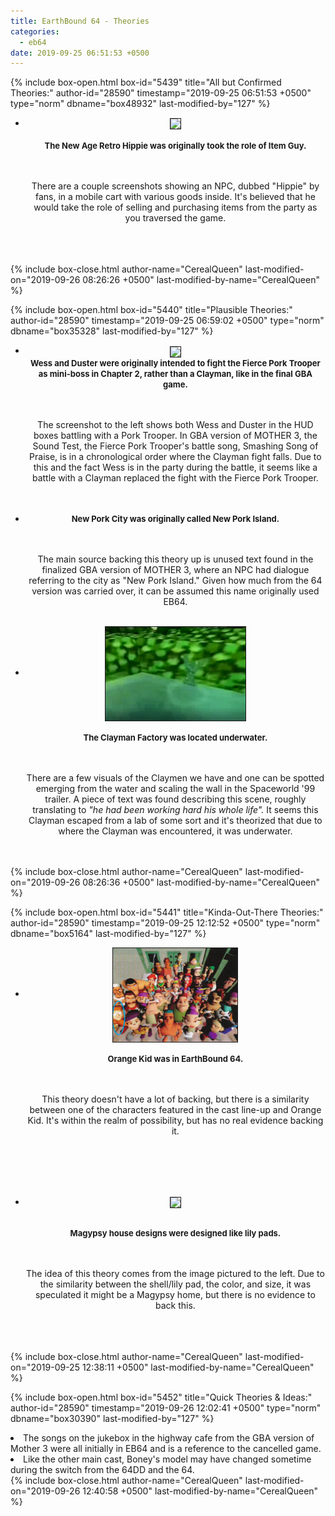 ```yaml
---
title: EarthBound 64 - Theories
categories:
  - eb64
date: 2019-09-25 06:51:53 +0500
---
```

{% include box-open.html box-id="5439" title="All but Confirmed Theories:" author-id="28590" timestamp="2019-09-25 06:51:53 +0500" type="norm" dbname="box48932" last-modified-by="127" %}
<ul class="pics"><li>
<center><a class="picleft" href="http://staff.starmen.net/eb64/images/1996/n_Tazmily_Crossroads.jpg"><img src="http://staff.starmen.net/eb64/images/1996/n_Tazmily_Crossroads.jpg" border="1" height="150" align="center" /></a>
<br /><br />
<b><font size="2">The New Age Retro Hippie was originally took the role of Item Guy.<br /></font></b>

<br /><br /> 
There are a couple screenshots showing an NPC, dubbed "Hippie" by fans, in a mobile cart with various goods inside. It's believed that he would take the role of selling and purchasing items from the party as you traversed the game.
<br /><br />
<br />
<br />
</center>
</li></ul>





{% include box-close.html author-name="CerealQueen" last-modified-on="2019-09-26 08:26:26 +0500" last-modified-by-name="CerealQueen" %}

{% include box-open.html box-id="5440" title="Plausible Theories:" author-id="28590" timestamp="2019-09-25 06:59:02 +0500" type="norm" dbname="box35328" last-modified-by="127" %}
<ul class="pics"><li>
<center><a class="picleft" href="https://starmen.net/eb64/images/2000/n_Pork_Trooper.JPG"><img src="https://starmen.net/eb64/images/2000/n_Pork_Trooper.JPG" border="1" height="150" align="center" /></a>
<br />
<b><font size="2">Wess and Duster were originally intended to fight the Fierce Pork Trooper as mini-boss in Chapter 2, rather than a Clayman, like in the final GBA game.<br /></font></b>

<br /><br /> 
The screenshot to the left shows both Wess and Duster in the HUD boxes battling with a Pork Trooper. In GBA version of MOTHER 3, the Sound Test, the Fierce Pork Trooper's battle song, Smashing Song of Praise, is in a chronological order where the Clayman fight falls. Due to this and the fact Wess is in the party during the battle, it seems like a battle with a Clayman replaced the fight with the Fierce Pork Trooper.
<br /><br />
<br />
</center>
</li></ul>


<ul class="pics"><li>
<center><b><font size="2">New Pork City was originally called New Pork Island.<br /></font></b>

<br /><br /> 
The main source backing this theory up is unused text found in the finalized GBA version of MOTHER 3, where an NPC had dialogue referring to the city as "New Pork Island." Given how much from the 64 version was carried over, it can be assumed this name originally used EB64.
<br />
<br />
</center>
</li></ul>


<ul class="pics"><li>
<center><a class="picleft" href="swamp.jpg"><img src="swamp.jpg" border="1" height="150" align="center" /></a>
<br /><br />
<b><font size="2">The Clayman Factory was located underwater.<br /></font></b>

<br /><br /> 
There are a few visuals of the Claymen we have and one can be spotted emerging from the water and scaling the wall in the Spaceworld '99 trailer. A piece of text was found describing this scene, roughly translating to <i>"he had been working hard his whole life".</i> It seems this Clayman escaped from a lab of some sort and it's theorized that due to where the Clayman was encountered, it was underwater.
<br /><br />
<br />
</center>
</li></ul>

{% include box-close.html author-name="CerealQueen" last-modified-on="2019-09-26 08:26:36 +0500" last-modified-by-name="CerealQueen" %}

{% include box-open.html box-id="5441" title="Kinda-Out-There Theories:" author-id="28590" timestamp="2019-09-25 12:12:52 +0500" type="norm" dbname="box5164" last-modified-by="127" %}
<ul class="pics"><li>
<center><a class="picleft" href="orangekid.jpg"><img src="orangekid.jpg" border="1" height="150" align="center" /></a>
<br /><br />
<b><font size="2">Orange Kid was in EarthBound 64.<br /></font></b>

<br /><br /> 
This theory doesn't have a lot of backing, but there is a similarity between one of the characters featured in the cast line-up and Orange Kid. It's within the realm of possibility, but has no real evidence backing it.

<br /><br /><br />
<br />
</center>
</li></ul>


<ul class="pics"><li>
<center><a class="picleft" href="http://staff.starmen.net/eb64/images/2000/n_Salsa_Samba.JPG"><img src="http://staff.starmen.net/eb64/images/2000/n_Salsa_Samba.JPG" border="1" height="150" align="center" /></a>
<br /><br />

<b><font size="2">Magypsy house designs were designed like lily pads.<br /></font></b>

<br /><br /> 
The idea of this theory comes from the image pictured to the left. Due to the similarity between the shell/lily pad, the color, and size, it was speculated it might be a Magypsy home, but there is no evidence to back this.
<br /><br /><br />
<br />
</center>
</li></ul>
{% include box-close.html author-name="CerealQueen" last-modified-on="2019-09-25 12:38:11 +0500" last-modified-by-name="CerealQueen" %}

{% include box-open.html box-id="5452" title="Quick Theories & Ideas:" author-id="28590" timestamp="2019-09-26 12:02:41 +0500" type="norm" dbname="box30390" last-modified-by="127" %}
<li>The songs on the jukebox in the highway cafe from the GBA version of Mother 3 were all initially in EB64 and is a reference to the cancelled game.</li>
<li>Like the other main cast, Boney's model may have changed sometime during the switch from the 64DD and the 64.</li>
{% include box-close.html author-name="CerealQueen" last-modified-on="2019-09-26 12:40:58 +0500" last-modified-by-name="CerealQueen" %}
